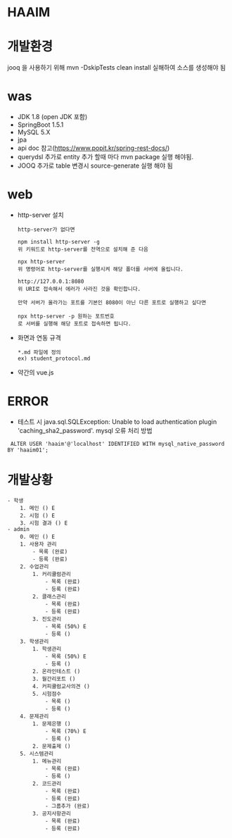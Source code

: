 # HAAIM

# 개발환경
 jooq 을 사용하기 위해 mvn -DskipTests clean install 실해하여 소스를 생성해야 됨
 
 
# was
- JDK 1.8 (open JDK 포함)
- SpringBoot 1.5.1
- MySQL 5.X
- jpa
- api doc 참고(https://www.popit.kr/spring-rest-docs/)
- querydsl 추가로 entity 추가 할때 마다 mvn package 실행 해야됨.
- JOOQ 추가로 table 변경시 source-generate 실행 해야 됨

# web
- http-server 설치
  ```
  http-server가 없다면

  npm install http-server -g
  위 키워드로 http-server를 전역으로 설치해 준 다음

  npx http-server
  위 명령어로 http-server를 실행시켜 해당 폴더를 서버에 올립니다.

  http://127.0.0.1:8080
  위 URI로 접속해서 에러가 사라진 것을 확인합니다.

  만약 서버가 올라가는 포트를 기본인 8080이 아닌 다른 포트로 실행하고 싶다면

  npx http-server -p 원하는 포트번호
  로 서버를 실행해 해당 포트로 접속하면 됩니다.
  ```
- 화면과 연동 규격
  ```
  *.md 파일에 정의
  ex) student_protocol.md
  ```
- 약간의 vue.js

# ERROR
- 테스트 시 java.sql.SQLException: Unable to load authentication plugin 'caching_sha2_password'. mysql 오류 처리 방법
```
 ALTER USER 'haaim'@'localhost' IDENTIFIED WITH mysql_native_password BY 'haaim01';
```

# 개발상황
```
- 학생
	1. 메인 () E
	2. 시험 () E
	3. 시험 결과 () E
- admin
	0. 메인 () E
	1. 사용자 관리
		- 목록 (완료)
		- 등록 (완료)
	2. 수업관리
		1. 커리큘럼관리 
			- 목록 (완료)
			- 등록 (완료)
		2. 클래스관리
			- 목록 (완료)
			- 등록 (완료)
		3. 진도관리
			- 목록 (50%) E
			- 등록 ()
	3. 학생관리
		1. 학생관리
			- 목록 (50%) E
			- 등록 ()
		2. 온라인테스트 ()
		3. 월간리포트 ()
		4. 커피큘럼교사의견 ()
		5. 시험점수
			- 목록 ()
			- 등록 ()
	4. 문제관리
		1. 문제은행 ()
			- 목록 (70%) E
			- 등록 ()
		2. 문제출제 ()
	5. 시스템관리
		1. 메뉴관리
			- 목록 (완료)
			- 등록 ()
		2. 코드관리
			- 목록 (완료)
			- 등록 (완료)
			- 그룹추가 (완료)
		3. 공지사항관리
			- 목록 (완료)
			- 등록 (완료)
```